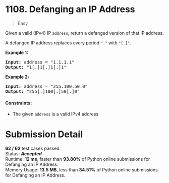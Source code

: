 # 1108. Defanging an IP Address
> Easy

Given a valid (IPv4) IP `address`, return a defanged version of that IP address.

A defanged IP address replaces every period `"."` with `"[.]"`.

 

**Example 1:**

<pre>
<b>Input:</b> address = "1.1.1.1"
<b>Output:</b> "1[.]1[.]1[.]1"
</pre>

**Example 2:**

<pre>
<b>Input:</b> address = "255.100.50.0"
<b>Output:</b> "255[.]100[.]50[.]0"
</pre>

#### Constraints:

- The given `address` is a valid IPv4 address.

# Submission Detail
**62 / 62** test cases passed.    
Status: ***Accepted***  
Runtime: **12 ms**, faster than **93.80%** of Python online submissions for Defanging an IP Address.  
Memory Usage: **13.5 MB**, less than **34.51%** of Python online submissions for Defanging an IP Address.
